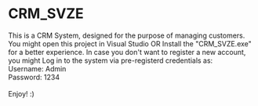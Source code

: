 # CRM_SVZE
This is a CRM System, designed for the purpose of managing customers. You might open this project in Visual Studio OR Install the "CRM_SVZE.exe" for a better experience.
In case you don't want to register a new account, you might Log in to the system via pre-registerd credentials as: <br>
Username: Admin <br>
Password: 1234
<br><br>
Enjoy! :)
